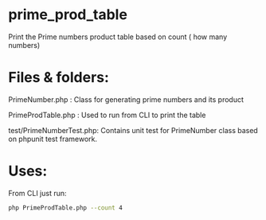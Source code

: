 # prime_prod_table
Print the Prime numbers product table based on count ( how many numbers)

# Files & folders:
  PrimeNumber.php : Class for generating prime numbers and its product
  
  PrimeProdTable.php : Used to run from CLI to print the table
  
  test/PrimeNumberTest.php: Contains unit test for PrimeNumber class based on phpunit test framework.
  
# Uses:

From CLI just run:
```bash
php PrimeProdTable.php --count 4 
```

